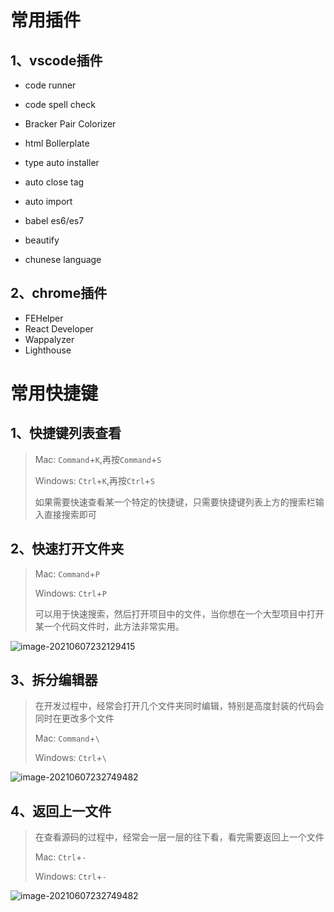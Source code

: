 # 常用插件

## 1、vscode插件

* code runner

* code spell check

* Bracker Pair Colorizer

* html Bollerplate

* type auto installer

* auto close tag

* auto import

* babel es6/es7

* beautify

* chunese language

  

## 2、chrome插件

* FEHelper
* React Developer
* Wappalyzer
* Lighthouse



# 常用快捷键

## 1、快捷键列表查看

> Mac: `Command`+`K`,再按`Command`+`S`
>
> Windows: `Ctrl`+`K`,再按`Ctrl`+`S`
>
> 如果需要快速查看某一个特定的快捷键，只需要快捷键列表上方的搜索栏输入直接搜索即可

## 2、快速打开文件夹

> Mac: `Command`+`P`
>
> Windows: `Ctrl`+`P`
>
> 可以用于快速搜索，然后打开项目中的文件，当你想在一个大型项目中打开某一个代码文件时，此方法非常实用。

![image-20210607232129415](C:\Users\余洵杰\AppData\Roaming\Typora\typora-user-images\image-20210607232129415.png)

## 3、拆分编辑器

> 在开发过程中，经常会打开几个文件夹同时编辑，特别是高度封装的代码会同时在更改多个文件
>
> Mac: `Command`+`\`
>
> Windows: `Ctrl`+`\`

![image-20210607232749482](C:\Users\余洵杰\AppData\Roaming\Typora\typora-user-images\image-20210607232749482.png)

## 4、返回上一文件

> 在查看源码的过程中，经常会一层一层的往下看，看完需要返回上一个文件
>
> Mac: `Ctrl`+`-`
>
> Windows: `Ctrl`+`-`

![image-20210607232749482](C:\Users\余洵杰\AppData\Roaming\Typora\typora-user-images\image-20210607232749482.png)
